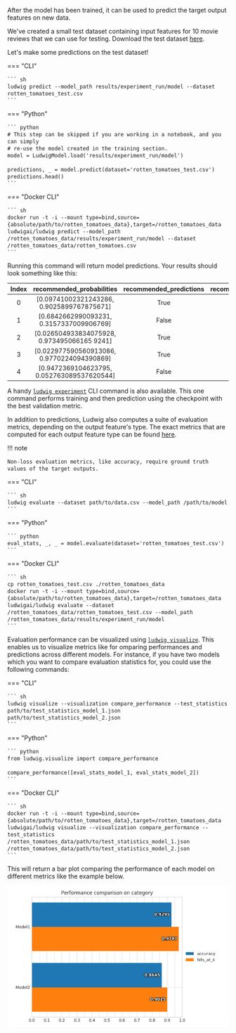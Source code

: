 After the model has been trained, it can be used to predict the target output features on new data.

We've created a small test dataset containing input features for 10 movie reviews that we can use for testing. Download the test dataset [here](https://github.com/ludwig-ai/ludwig-docs/raw/getting-started/docs/data/rotten_tomatoes_test.csv).

Let's make some predictions on the test dataset!

=== "CLI"

    ``` sh
    ludwig predict --model_path results/experiment_run/model --dataset rotten_tomatoes_test.csv
    ```

=== "Python"

    ``` python
    # This step can be skipped if you are working in a notebook, and you can simply 
    # re-use the model created in the training section.
    model = LudwigModel.load('results/experiment_run/model')

    predictions, _ = model.predict(dataset='rotten_tomatoes_test.csv')
    predictions.head()
    ```

=== "Docker CLI"

    ``` sh
    docker run -t -i --mount type=bind,source={absolute/path/to/rotten_tomatoes_data},target=/rotten_tomatoes_data ludwigai/ludwig predict --model_path /rotten_tomatoes_data/results/experiment_run/model --dataset /rotten_tomatoes_data/rotten_tomatoes.csv
    ```

Running this command will return model predictions. Your results should look something like this:

| Index |          recommended_probabilities          | recommended_predictions | recommended_probabilities_False | recommended_probabilities_True | recommended_probability |
| :---: | :-----------------------------------------: | :---------------------: | :-----------------------------: | :----------------------------: | :---------------------: |
|   0   |  [0.09741002321243286, 0.9025899767875671]  |          True           |            0.097410             |            0.902590            |        0.902590         |
|   1   |  [0.6842662990093231, 0.3157337009906769]   |          False          |            0.684266             |            0.315734            |        0.684266         |
|   2   | [0.026504933834075928, 0.973495066165 9241] |          True           |            0.026505             |            0.973495            |        0.973495         |
|   3   | [0.022977590560913086, 0.9770224094390869]  |          True           |            0.022978             |            0.977022            |        0.977022         |
|   4   | [0.9472369104623795, 0.052763089537620544]  |          False          |            0.947237             |            0.052763            |        0.947237         |

A handy [`ludwig experiment`](../../user_guide/api/LudwigModel/#experiment) CLI command is also available. This one command performs training and then prediction using the checkpoint with the best validation metric.

In addition to predictions, Ludwig also computes a suite of evaluation metrics, depending on the output feature's type.
The exact metrics that are computed for each output feature type can be found [here](../../configuration/features/supported_data_types).

!!! note

    Non-loss evaluation metrics, like accuracy, require ground truth values of the target outputs.

=== "CLI"

    ``` sh
    ludwig evaluate --dataset path/to/data.csv --model_path /path/to/model
    ```

=== "Python"

    ``` python
    eval_stats, _, _ = model.evaluate(dataset='rotten_tomatoes_test.csv')
    ```

=== "Docker CLI"

    ``` sh
    cp rotten_tomatoes_test.csv ./rotten_tomatoes_data
    docker run -t -i --mount type=bind,source={absolute/path/to/rotten_tomatoes_data},target=/rotten_tomatoes_data ludwigai/ludwig evaluate --dataset /rotten_tomatoes_data/rotten_tomatoes_test.csv --model_path /rotten_tomatoes_data/results/experiment_run/model
    ```

Evaluation performance can be visualized using [`ludwig visualize`](../../user_guide/api/visualization/). This enables us to visualize metrics like for omparing performances and predictions across different models. For instance, if you have two models which you want to compare evaluation statistics for, you could use the following commands:

=== "CLI"

    ``` sh
    ludwig visualize --visualization compare_performance --test_statistics path/to/test_statistics_model_1.json path/to/test_statistics_model_2.json
    ```

=== "Python"

    ``` python
    from ludwig.visualize import compare_performance

    compare_performance([eval_stats_model_1, eval_stats_model_2])
    ```

=== "Docker CLI"

    ``` sh
    docker run -t -i --mount type=bind,source={absolute/path/to/rotten_tomatoes_data},target=/rotten_tomatoes_data ludwigai/ludwig visualize --visualization compare_performance --test_statistics /rotten_tomatoes_data/path/to/test_statistics_model_1.json /rotten_tomatoes_data/path/to/test_statistics_model_2.json
    ```

This will return a bar plot comparing the performance of each model on different metrics like the example below.

![Performance Comparison](https://github.com/ludwig-ai/ludwig-docs/blob/master/docs/images/compare_performance.png?raw=true)
